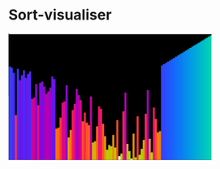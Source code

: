 # Sort-visualiser

<img src="https://raw.githubusercontent.com/TP1997/Sort-visualiser/master/pictures/heap.PNG" width="400" height="250">
